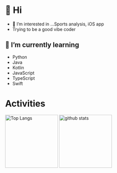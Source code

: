 # 👋 Hi
- 👀 I’m interested in ...Sports analysis, iOS app
- Trying to be a good vibe coder

## 🌱 I’m currently learning
- Python
- Java
- Kotlin
- JavaScript
- TypeScript
- Swift

# Activities
<div align="left"> 
  <img alt="Top Langs" height="170px" src="https://github-readme-stats.vercel.app/api?username=Kou-ISK&theme=vue-dark&layout=compact" />
  <img alt="github stats" height="170px" src="https://github-readme-stats.vercel.app/api/top-langs/?username=Kou-ISK&theme=vue-dark&layout=compact" />
</div>

<!---
k-isk/k-isk is a ✨ special ✨ repository because its `README.md` (this file) appears on your GitHub profile.
You can click the Preview link to take a look at your changes.
--->
